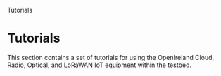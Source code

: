 Tutorials



# Tutorials

This section contains a set of tutorials for using the OpenIreland Cloud, Radio, Optical, and LoRaWAN IoT equipment within the testbed.